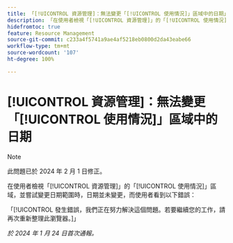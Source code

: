 ```yaml
---
title: 「[!UICONTROL 資源管理]：無法變更「[!UICONTROL 使用情況]」區域中的日期」
description: 「在使用者檢視「[!UICONTROL 資源管理]」的「[!UICONTROL 使用情況]」區域，並嘗試變更日期範圍時，日期並未變更，而使用者看到錯誤。」
hidefromtoc: true
feature: Resource Management
source-git-commit: c233a4f5741a9ae4af5218eb0800d2da43eabe66
workflow-type: tm+mt
source-wordcount: '107'
ht-degree: 100%

---
```



# [!UICONTROL 資源管理]：無法變更「[!UICONTROL 使用情況]」區域中的日期

>[!NOTE]
>
>此問題已於 2024 年 2 月 1 日修正。

在使用者檢視「[!UICONTROL 資源管理]」的「[!UICONTROL 使用情況]」區域，並嘗試變更日期範圍時，日期並未變更，而使用者看到以下錯誤：

「[!UICONTROL 發生錯誤，我們正在努力解決這個問題。若要繼續您的工作，請再次重新整理此瀏覽器。]」

_於 2024 年 1 月 24 日首次通報。_
